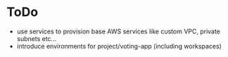 # ToDo

- use services to provision base AWS services like custom VPC, private subnets etc...
- introduce environments for project/voting-app (including workspaces)